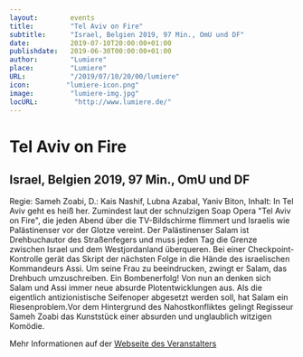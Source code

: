 ```yaml
---
layout:        events
title:         "Tel Aviv on Fire"
subtitle:      "Israel, Belgien 2019, 97 Min., OmU und DF"
date:          2019-07-10T20:00:00+01:00
publishdate:   2019-06-30T00:00:00+01:00
author:        "Lumiere"
place:         "Lumiere"
URL:           "/2019/07/10/20/00/lumiere"
icon:         "lumiere-icon.png"
image:         "lumiere-img.jpg"
locURL:         "http://www.lumiere.de/"
---
```


Tel Aviv on Fire
===========

Israel, Belgien 2019, 97 Min., OmU und DF
-----------

Regie: Sameh Zoabi, D.: Kais Nashif, Lubna Azabal, Yaniv Biton, Inhalt: In Tel Aviv geht es heiß her. Zumindest laut der schnulzigen Soap Opera "Tel Aviv on Fire", die jeden Abend über die TV-Bildschirme flimmert und Israelis wie Palästinenser vor der Glotze vereint. Der Palästinenser Salam ist Drehbuchautor des Straßenfegers und muss jeden Tag die Grenze zwischen Israel und dem Westjordanland überqueren. Bei einer Checkpoint-Kontrolle gerät das Skript der nächsten Folge in die Hände des israelischen Kommandeurs Assi. Um seine Frau zu beeindrucken, zwingt er Salam, das Drehbuch umzuschreiben. Ein Bombenerfolg! Von nun an denken sich Salam und Assi immer neue absurde Plotentwicklungen aus. Als die eigentlich  antizionistische Seifenoper abgesetzt werden soll, hat Salam ein Riesenproblem.Vor dem Hintergrund des Nahostkonfliktes gelingt Regisseur Sameh Zoabi das Kunststück einer absurden und unglaublich witzigen Komödie.

Mehr Informationen auf der [Webseite des Veranstalters](http://www.lumiere.de/19/07/telaviv.htm)
